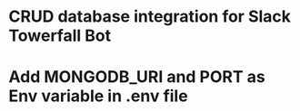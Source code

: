 # CRUD database integration for Slack Towerfall Bot

# Add MONGODB_URI and PORT as Env variable in .env file
